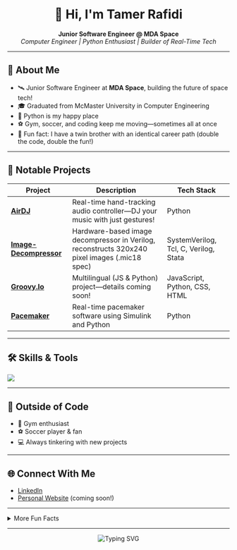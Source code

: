 <!-- Tamer-Rafidi's GitHub Profile README -->

<h1 align="center">👋 Hi, I'm Tamer Rafidi</h1>
<p align="center">
  <b>Junior Software Engineer @ MDA Space</b> <br>
  <i>Computer Engineer | Python Enthusiast | Builder of Real-Time Tech</i>
</p>

---

## 🚀 About Me

- 🛰️ Junior Software Engineer at <b>MDA Space</b>, building the future of space tech!
- 🎓 Graduated from McMaster University in Computer Engineering
- 🐍 Python is my happy place
- ⚽ Gym, soccer, and coding keep me moving—sometimes all at once
- 🤝 Fun fact: I have a twin brother with an identical career path (double the code, double the fun!)

---

## 🌟 Notable Projects

| Project | Description | Tech Stack |
|---------|-------------|------------|
| [**AirDJ**](https://github.com/Tamer-Rafidi/AirDJ) | Real-time hand-tracking audio controller—DJ your music with just gestures! | Python |
| [**Image-Decompressor**](https://github.com/Tamer-Rafidi/Image-Decompressor) | Hardware-based image decompressor in Verilog, reconstructs 320x240 pixel images (.mic18 spec) | SystemVerilog, Tcl, C, Verilog, Stata |
| [**Groovy.Io**](https://github.com/Tamer-Rafidi/Groovy.Io) | Multilingual (JS & Python) project—details coming soon! | JavaScript, Python, CSS, HTML |
| [**Pacemaker**](https://github.com/Tamer-Rafidi/Pacemaker) | Real-time pacemaker software using Simulink and Python | Python |

---

## 🛠️ Skills & Tools

<img src="https://skillicons.dev/icons?i=python,verilog,systemverilog,js,html,css,matlab,git,linux,c" />

---

## 🤸 Outside of Code

- 💪 Gym enthusiast
- ⚽ Soccer player & fan
- 💻 Always tinkering with new projects

---

## 🌐 Connect With Me

- [LinkedIn](https://www.linkedin.com/in/tamerrafidi/)
- [Personal Website](https://www.tamerrafidi.com) (coming soon!)

---

<details>
  <summary>More Fun Facts</summary>
  
  - 👨‍💻 I love blending hardware and software for real-world solutions
  - 👯 My twin and I once wrote nearly identical resumes by accident!
  - 🚀 Always up for new challenges and collaborations
</details>

---

<p align="center">
  <img src="https://readme-typing-svg.demolab.com?font=Fira+Code&size=22&pause=1000&color=36BCF7&center=true&vCenter=true&width=435&lines=Keep+coding+and+reach+for+the+stars!+🚀" alt="Typing SVG" />
</p>
